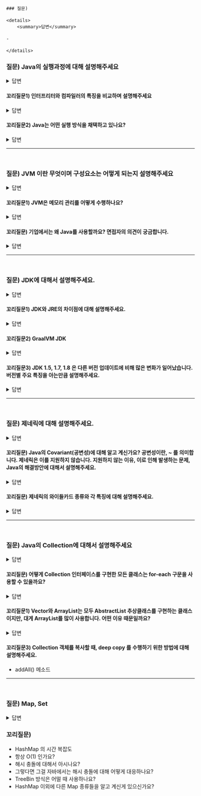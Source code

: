 ```
### 질문) 

<details>
    <summary>답변</summary>

- 

</details>
```


### 질문) Java의 실행과정에 대해 설명해주세요

<details>
    <summary>답변</summary>

1. 소스파일 작성 (.java)
2. 컴파일러(javac.exe)로 소스파일을 컴파일하여 바이트코드(.class) 파일 생성
3. JVM 구동 명령어(java.exe)로 바이트코드를 운영체제에 맞게 기계어로 번역

</details>

#### 꼬리질문1) 인터프리터와 컴파일러의 특징을 비교하며 설명해주세요

<details>
    <summary>답변</summary>

- 인터프리터 :
- 정적 컴파일러 :

</details>


#### 꼬리질문2) Java는 어떤 실행 방식을 채택하고 있나요?

<details>
    <summary>답변</summary>

- 정적 컴파일러와 Jit 컴파일러를 모두 사용하고 있다.
- 소스코드 &rarr; 바이트코드 : 자바 정적 컴파일러
- 바이트코드 &rarr; 기계코드 : JVM Jit 컴파일러

</details>

---
</br>

### 질문) JVM 이란 무엇이며 구성요소는 어떻게 되는지 설명해주세요

<details>
    <summary>답변</summary>

- 

</details>

#### 꼬리질문1) JVM은 메모리 관리를 어떻게 수행하나요?

<details>
    <summary>답변</summary>

- Grabage Collection 을 통해 메모리 관리를 수행한다.
- 

</details>

#### 꼬리질문) 기업에서는 왜 Java를 사용할까요? 면접자의 의견이 궁금합니다.

<details>
    <summary>답변</summary>

- 
</details>


---
</br>

### 질문) JDK에 대해서 설명해주세요.

<details>
    <summary>답변</summary>

- JDK는 Java Development Kit의 약자
- 현재의 자바 표준 버전은 Java SE(standard edition)이지만, 일반적으로 JDK라고 불린다.
- Oracle이 Sun 사를 인수하며, Java SE 11 부터 유료화 되었다. Oracle에서 제공하는 OpenJDK는 오픈소스 버전의 JDK 이다.

</details>

#### 꼬리질문1) JDK와 JRE의 차이점에 대해 설명해주세요.

<details>
    <summary>답변</summary>

- JRE는 실행만을 위한 환경.
- JRE만 설치할 경우 컴파일러 등이 제외 됨.
- JDK는 개발에 필요한 JVM, ~~라이브러리 API~~, javac(컴파일러), ~~jheap, jconsole~~ 등이 포함된다.
    - 확인필요
- Java9 버전 부터 JDK 안에 JRE를 포함하고 있으며, JDK만 배포되고 있다.

</details>

#### 꼬리질문2) GraalVM JDK 

<details>
    <summary>답변</summary>
    
- 출처 : https://www.oracle.com/java/graalvm/what-is-graalvm/
</details>

#### 꼬리질문3) JDK 1.5, 1.7, 1.8 은 다른 버전 업데이트에 비해 많은 변화가 일어났습니다. 버전별 주요 특징을 아는만큼 설명해주세요.

<details>
    <summary>답변</summary>
    
- 
</details>

---
</br>

### 질문) 제네릭에 대해 설명해주세요.

<details>
    <summary>답변</summary>

- 명시적으로 타입을 지정하기 위해 사용된다.
- 형 변환에서 발생할 수 있는 불편함을 보완하기 위해 Java5 버전에서 추가된 기능.
    - 런타임 시점에 잘못된 형 변환으로 인해 예외 발생을 방지.
    ```java
    dto1.setObject(new String());
    dto2.setObject(new StringBuffer());
    dto3.setObject(new StringBuilder());

    String temp1 = (String)dto1.getObject();
    StringBuffer temp2 = (StringBuffer)dto2.getObject();
    String temp3 = (String)dto3.getObject(); // 잘못된 형 변환
    ```

    - 의도하는 타입으로 반환받기 위해 instaceof 연산자를 사용하는 과정이 없어 코드의 간결성 향상
    ```java
    // 타입 점검을 위한 추가적인 코드
    if(tempObject instanceof String){
        ...
    }else if(tempObject instanceof StringBuffer){
        ...
    }
    ```

</details>

#### 꼬리질문) Java의 Covariant(공변성)에 대해 알고 계신가요? 공변성이란, ~ 를 의미합니다. 제네릭은 이를 지원하지 않습니다. 지원하지 않는 이유, 이로 인해 발생하는 문제, Java의 해결방안에 대해서 설명해주세요.

<details>
    <summary>답변</summary>

- 출처 : https://inpa.tistory.com/entry/JAVA-%E2%98%95-%EC%A0%9C%EB%84%A4%EB%A6%AD-%EC%99%80%EC%9D%BC%EB%93%9C-%EC%B9%B4%EB%93%9C-extends-super-T-%EC%99%84%EB%B2%BD-%EC%9D%B4%ED%95%B4

</details>

#### 꼬리질문) 제네릭의 와이들카드 종류와 각 특징에 대해 설명해주세요.

<details>
    <summary>답변</summary>

- 

</details>

---
</br>

### 질문) Java의 Collection에 대해서 설명해주세요

<details>
    <summary>답변</summary>

- 컬렉션은 목록성 데이터를 처리하는 자료구조를 통칭.
- 자바의 자료구조는 Map과 Collection 인터페이스를 구현.
![Alt text](./assets/java-data-structure.png)

</details>

#### 꼬리질문) 어떻게 Collection 인터페이스를 구현한 모든 클래스는 for-each 구문을 사용할 수 있을까요?

<details>
    <summary>답변</summary>

- 컴파일러가 for-loop 구문을 아래와 같이 변환한다.
- Collection 인터페이스는 Iterable 인터페이스를 구현하기 때문.
- Iterable 인터페이스를 구현한 클래스는 for-loop 구문을 사용할 수 있다.
- Iterable 인터페이스에는 Iterator<T> iterator(); 메소드가 정의되어 있는데, Iterator 를 반환하고, Iterator 에는 hasNext()와 next() 메소드가 정의되어 있다.

</details>

#### 꼬리질문1) Vector와 ArrayList는 모두 AbstractList 추상클래스를 구현하는 클래스 이지만, 대게 ArrayList를 많이 사용합니다. 어떤 이유 때문일까요?


<details>
    <summary>답변</summary>

- thread safe
    - Unlike the new collection implementations, Vector is synchronized. If a thread-safe implementation is not needed, it is recommended to use ArrayList in place of Vector.(출처 : https://docs.oracle.com/javase/7/docs/api/java/util/Vector.html)
- 내부 동작 차이
    - 새 요소를 추가할 때, 여유공간이 없으면 vector는 사이즈의 2배 / arraylist는 1/2배 증가

</details>

#### 꼬리질문3) Collection 객체를 복사할 때, deep copy 를 수행하기 위한 방법에 대해 설명해주세요. 

- addAll() 메소드


---
</br>

### 질문) Map, Set

<details>
    <summary>답변</summary>

- 

</details>

### 꼬리질문)

- HashMap 의 시간 복잡도
- 항상 O(1) 인가요?
- 해시 충돌에 대해서 아시나요?
- 그렇다면 그걸 자바에서는 해시 충돌에 대해 어떻게 대응하나요?
- TreeBin 방식은 어떨 때 사용하나요?
- HashMap 이외에 다른 Map 종류들을 알고 계신게 있으신가요?